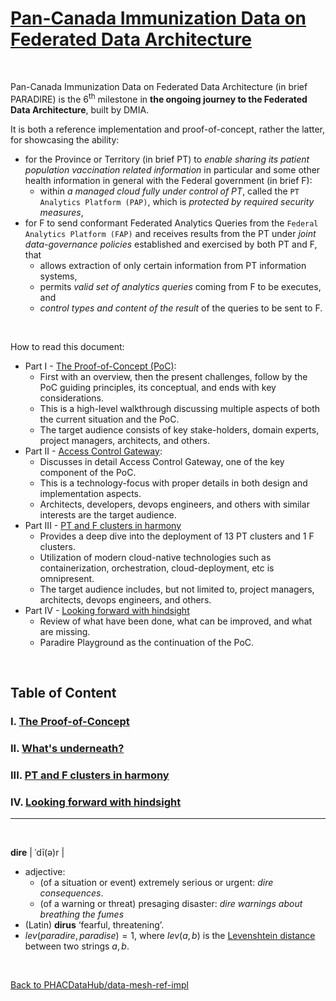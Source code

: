 # [Pan-Canada Immunization Data on Federated Data Architecture](#pan-canada-immunization-data-on-federated-data-architecture)

&nbsp;

Pan-Canada Immunization Data on Federated Data Architecture (in brief PARADIRE) is the $6^{\text{th}}$ milestone in **the ongoing journey to the Federated Data Architecture**, built by DMIA.

It is both a reference implementation and proof-of-concept, rather the latter, for showcasing the ability:
- for the Province or Territory (in brief PT) to *enable sharing its patient population vaccination related information* in particular and some other health information in general with the Federal government (in brief F):
    + within *a managed cloud fully under control of PT*, called the `PT Analytics Platform (PAP)`, which is *protected by required security measures*,
- for F to send conformant Federated Analytics Queries from the `Federal Analytics Platform (FAP)` and receives results from the PT under *joint data-governance policies* established and exercised by both PT and F, that
    + allows extraction of only certain information from PT information systems,
    + permits *valid set of analytics queries* coming from F to be executes, and
    + *control types and content of the result* of the queries to be sent to F.

&nbsp;

How to read this document:
- Part I - [The Proof-of-Concept (PoC)]((./part-i.md)):
    + First with an overview, then the present challenges, follow by the PoC guiding principles, its conceptual, and ends with key considerations.
    + This is a high-level walkthrough discussing multiple aspects of both the current situation and the PoC.
    + The target audience consists of key stake-holders, domain experts, project managers, architects, and others.
- Part II - [Access Control Gateway](./part-ii.md):
    + Discusses in detail Access Control Gateway, one of the key component of the PoC.
    + This is a technology-focus with proper details in both design and implementation aspects.
    + Architects, developers, devops engineers, and others with similar interests are the target audience.
- Part III - [PT and F clusters in harmony](/part-iii.md)
    + Provides a deep dive into the deployment of 13 PT clusters and 1 F clusters.
    + Utilization of modern cloud-native technologies such as containerization, orchestration, cloud-deployment, etc is omnipresent. 
    + The target audience includes, but not limited to, project managers, architects, devops engineers, and others.
- Part IV - [Looking forward with hindsight](./part-iv.md)
    + Review of what have been done, what can be improved, and what are missing.
    + Paradire Playground as the continuation of the PoC.

&nbsp;

## Table of Content
### I. [The Proof-of-Concept](./part-i.md)
### II. [What's underneath?](./part-ii.md)
### III. [PT and F clusters in harmony](/part-iii.md)
### IV. [Looking forward with hindsight](./part-iv.md)

--- 

&nbsp;

**dire** | ˈdī(ə)r |
- adjective:
    + (of a situation or event) extremely serious or urgent: *dire consequences*.
    + (of a warning or threat) presaging disaster: *dire warnings about breathing the fumes*
- (Latin) **dirus** ‘fearful, threatening’.
- $lev(paradire, paradise) = 1,$ where $lev(a,b)$ is the [Levenshtein distance](https://en.wikipedia.org/wiki/Levenshtein_distance) between two strings $a, b.$

&nbsp;

[Back to PHACDataHub/data-mesh-ref-impl](https://github.com/PHACDataHub/data-mesh-ref-impl)